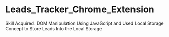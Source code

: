 # Leads_Tracker_Chrome_Extension
Skill Acquired: DOM Manipulation Using JavaScript and Used Local Storage Concept to Store Leads Into the Local Storage
